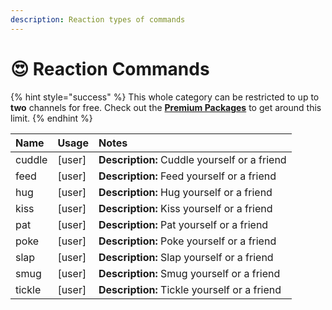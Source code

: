 ```yaml
---
description: Reaction types of commands
---
```


# 😍 Reaction Commands

{% hint style="success" %}
This whole category can be restricted to up to **two** channels for free. Check out the [**Premium Packages**](../info/premium.md) to get around this limit.
{% endhint %}

| Name | Usage | Notes |
| :--- | :--- | :--- |
| cuddle | \[user\] | **Description:** Cuddle yourself or a friend |
| feed | \[user\] | **Description:** Feed yourself or a friend |
| hug | \[user\] | **Description:** Hug yourself or a friend |
| kiss | \[user\] | **Description:** Kiss yourself or a friend |
| pat | \[user\] | **Description:** Pat yourself or a friend |
| poke | \[user\] | **Description:** Poke yourself or a friend |
| slap | \[user\] | **Description:** Slap yourself or a friend |
| smug | \[user\] | **Description:** Smug yourself or a friend |
| tickle | \[user\] | **Description:** Tickle yourself or a friend |


